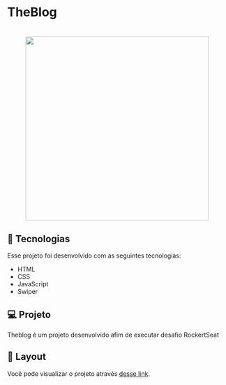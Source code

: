 # TheBlog
<h1 align="center">
  <img  src="./images/logo.svg" width="420px" />
</h1>

## 🚀 Tecnologias

Esse projeto foi desenvolvido com as seguintes tecnologias:
- HTML
- CSS
- JavaScript
- Swiper

## 💻 Projeto
Theblog é um projeto desenvolvido afim de executar desafio RockertSeat

## 🔖 Layout
Você pode visualizar o projeto  através [desse link]().
